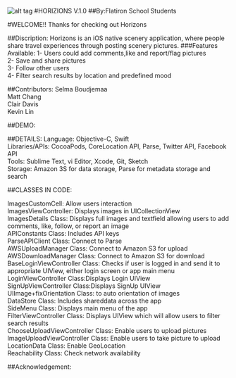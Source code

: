 

![alt tag](https://github.com/learn-co-students/ios-0915-team-fax-machine/blob/master/Fax-Machine/Fax-Machine/Assets.xcassets/AppIcon.appiconset/Icon-76%402x.png)
#HORIZIONS V.1.0 
##By:Flatiron School Students

#WELCOME!!
Thanks for checking out Horizons<br />

##Discription:
Horizons is an iOS native scenery application, where people share travel experiences through posting scenery pictures.
###Features Available:
1- Users could add comments,like and report/flag pictures<br />
2- Save and share pictures<br />
3- Follow other users<br />
4- Filter search results by location and predefined mood<br />

##Contributors:
Selma Boudjemaa<br />
Matt Chang<br />
Clair Davis<br />
Kevin Lin<br />

##DEMO:





##DETAILS:
Language: Objective-C, Swift<br />
Libraries/APIs: CocoaPods, CoreLocation API, Parse, Twitter API, Facebook API<br />
Tools: Sublime Text, vi Editor, Xcode, Git, Sketch<br />
Storage: Amazon 3S for data storage, Parse for metadata storage and search<br />

##CLASSES IN CODE:

ImagesCustomCell: Allow users interaction<br />
ImagesViewController: Displays images in UICollectionView<br />
ImagesDetails Class: Displays full images and textfield allowing users to add comments, like, follow, or report an image<br />
APIConstants Class: Includes API keys<br />
ParseAPIClient Class: Connect to Parse<br />
AWSUploadManager Class: Connect to Amazon S3 for upload<br />
AWSDownloadManager Class: Connect to Amazon S3 for download<br />
BaseLoginViewController Class: Checks if user is logged in and send it to appropriate UIView, either login screen or app main menu<br />
LoginViewController Class:</b>Displays Login UIView<br />
SignUpViewController Class:Displays SignUp UIView<br />
UIImage+fixOrientation Class: to auto orientation of images<br />
DataStore Class: Includes shareddata across the app<br />
SideMenu Class: Displays main menu of the app<br />
FilterViewController Class: Displays UIView which will allow users to filter search results<br />
ChooseUploadViewController Class: Enable users to upload pictures<br />
ImageUploadViewController Class: Enable users to take picture to upload<br />
LocationData Class: Enable GeoLocation<br />
Reachability Class: Check network availability<br />




##Acknowledgement:





